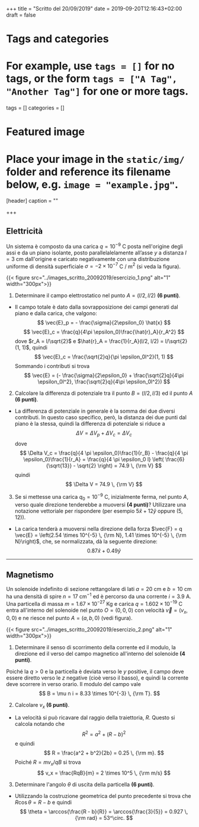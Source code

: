 +++
title = "Scritto del 20/09/2019"
date = 2019-09-20T12:16:43+02:00
draft = false

# Tags and categories
# For example, use `tags = []` for no tags, or the form `tags = ["A Tag", "Another Tag"]` for one or more tags.
tags = []
categories = []

# Featured image
# Place your image in the `static/img/` folder and reference its filename below, e.g. `image = "example.jpg"`.
[header]
caption = ""

+++

## Elettricità

Un sistema è composto da una carica $q = 10^{-9}$ C posta nell'origine degli assi e da un piano isolante, posto parallelalelamente all’asse $y$ a distanza $l = 3$ cm dall'origine e caricato negativamente con una distribuzione uniforme di densità superficiale $\sigma = -2 \times 10^{-7}$ C / m$^2$ (si veda la figura).

{{< figure src="../images_scritto_20092019/esercizio_1.png" alt="1" width="300px">}}

1. Determinare il campo elettrostatico nel punto $A = (l/2, l/2)$ **(6 punti)**.

* Il campo totale è dato dalla sovrapposizione dei campi generati dal piano e dalla carica, che valgono:
$$
\vec{E}_p = - \frac{\sigma}{2\epsilon_0} \hat{x}
$$
$$
\vec{E}_c = \frac{q}{4\pi \epsilon_0}\frac{\hat{r}_A}{r_A^2}
$$
dove $r_A = l/\sqrt{2}$ e $\hat{r}_A = \frac{1}{r_A}(l/2, l/2) = l/\sqrt{2}(1, 1)$, quindi
$$
\vec{E}_c = \frac{\sqrt{2}q}{\pi \epsilon_0l^2}(1, 1)
$$
Sommando i contributi si trova
$$
\vec{E} = (- \frac{\sigma}{2\epsilon_0} + \frac{\sqrt{2}q}{4\pi \epsilon_0l^2}, \frac{\sqrt{2}q}{4\pi \epsilon_0l^2})
$$

2. Calcolare la differenza di potenziale tra il punto $B = (l/2, l/3)$ ed il punto $A$ **(6 punti)**.

* La differenza di potenziale in generale è la somma dei due diversi contributi. In questo caso specifico, però, la distanza dei due punti dal piano è la stessa, quindi la differenza di potenziale si riduce a
$$
\Delta V = \Delta V_p + \Delta V_c = \Delta V_c
$$
dove
$$
\Delta V_c = \frac{q}{4 \pi \epsilon_0}\frac{1}{r_B} - \frac{q}{4 \pi \epsilon_0}\frac{1}{r_A} = \frac{q}{4 \pi \epsilon_0 l} \left( \frac{6}{\sqrt{13}} - \sqrt{2} \right) = 74.9 \, {\rm V}
$$
quindi
$$
\Delta V = 74.9 \, {\rm V}
$$

3. Se si mettesse una carica $q_0 = 10^{-9}$ C, inizialmente ferma, nel punto $A$, verso quale direzione tenderebbe a muoversi **(4 punti)**? Utilizzare una notazione vettoriale per rispondere (per esempio $5 \hat{x} + 12 \hat{y}$ oppure $(5, 12)$).

* La carica tenderà a muoversi nella direzione della forza $\vec{F} = q \vec{E} = \left(2.54 \times 10^{-5} \, {\rm N}, 1.41 \times 10^{-5} \, {\rm N}\right)$, che, se normalizzata, dà la seguente direzione:
$$
0.87 \hat{x} + 0.49 \hat{y}
$$

---

## Magnetismo

Un solenoide indefinito di sezione rettangolare di lati $a = 20$ cm e $b = 10$ cm ha una densità di spire $n = 17$ cm$^{-1}$ ed è percorso da una corrente $i = 3.9$ A. Una particella di massa $m = 1.67 \times 10^{-27}$ Kg e carica $q = 1.602 \times 10^{-19}$ C entra all'interno del solenoide nel punto $O = (0, 0, 0)$ con velocità $\vec{v} = (v_x, 0, 0)$ e ne riesce nel punto $A = (a, b, 0)$ (vedi figura). 

{{< figure src="../images_scritto_20092019/esercizio_2.png" alt="1" width="300px">}}

1. Determinare il senso di scorrimento della corrente ed il modulo, la direzione ed il verso del campo magnetico all'interno del solenoide **(4 punti)**.

Poiché la $q > 0$ e la particella è deviata verso le $y$ positive, il campo deve essere diretto verso le $z$ negative (cioè verso il basso), e quindi la corrente deve scorrere in verso orario. Il modulo del campo vale
$$
B = \mu n i = 8.33 \times 10^{-3} \, {\rm T}.
$$

2. Calcolare $v_x$ **(6 punti)**.

* La velocità si può ricavare dal raggio della traiettoria, $R$. Questo si calcola notando che
$$
R^2 = a^2 + (R - b)^2
$$
e quindi
$$
R = \frac{a^2 + b^2}{2b} = 0.25 \, {\rm m}.
$$
Poiché $R = mv_x / qB$ si trova
$$
v_x = \frac{RqB}{m} = 2 \times 10^5 \, {\rm m/s}
$$

3. Determinare l'angolo $\theta$ di uscita della particella **(6 punti)**.

* Utilizzando la costruzione geometrica del punto precedente si trova che $R \cos{\theta} = R - b$ e quindi
$$
\theta = \arccos{\frac{R - b}{R}} = \arccos{\frac{3}{5}} = 0.927 \, {\rm rad} = 53^\circ.
$$

